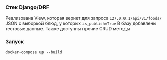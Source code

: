 ### Стек Django/DRF
Реализована View, которая вернет для запроса `127.0.0.1/api/v1/foods/` JSON с выборкой блюд, у которых `is_publish=True`
В базу добавлены тестовые данные. Также доступны прочие CRUD методы

### Запуск
```
docker-compose up --build
```

